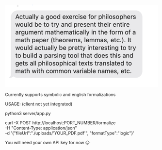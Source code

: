 ![alt text](minimum_length.png)

Currently supports symbolic and english formalizations

USAGE: (client not yet integrated)

python3 server/app.py

curl -X POST http://localhost:PORT_NUMBER/formalize \
     -H "Content-Type: application/json" \
     -d '{"fileUrl":"./uploads/'YOUR_PDF.pdf'", "formatType":"logic"}'


You will need your own API key for now 😔 